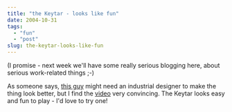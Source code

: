 ```yaml
---
title: "the Keytar - looks like fun"
date: 2004-10-31
tags: 
  - "fun"
  - "post"
slug: the-keytar-looks-like-fun
---
```


(I promise - next week we'll have some really serious blogging here, about serious work-related things ;-)

As someone says, [this guy](http://www.guitar-gear.com/news/shownews.php?newsid=1627) might need an industrial designer to make the thing look better, but I find the [video](http://trio.harmony-central.com/ramgen/SNAMM04/Keytar.rm) very convincing. The Keytar looks easy and fun to play - I'd love to try one!
